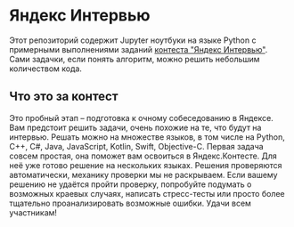 # Яндекс Интервью
Этот репозиторий содержит Jupyter ноутбуки на языке Python с примерными выполнениями заданий [контеста "Яндекс Интервью"](https://contest.yandex.ru/contest/8458/enter/). Сами задачки, если понять алгоритм, можно решить небольшим количеством кода.

## Что это за контест
Это пробный этап – подготовка к очному собеседованию в Яндексе. Вам предстоит решить задачи, очень похожие на те, что будут на интервью.
Решать можно на множестве языков, в том числе на Python, С++, С#, Java, JavaScript, Kotlin, Swift, Objective-C.
Первая задача совсем простая, она поможет вам освоиться в Яндекс.Контесте. Для неё уже готово решение на нескольких языках.
Решения проверяются автоматически, механику проверки мы не раскрываем. Если вашему решению не удаётся пройти проверку, попробуйте подумать о возможных краевых случаях, написать стресс-тесты или просто более тщательно проанализировать возможные ошибки.
Удачи всем участникам!